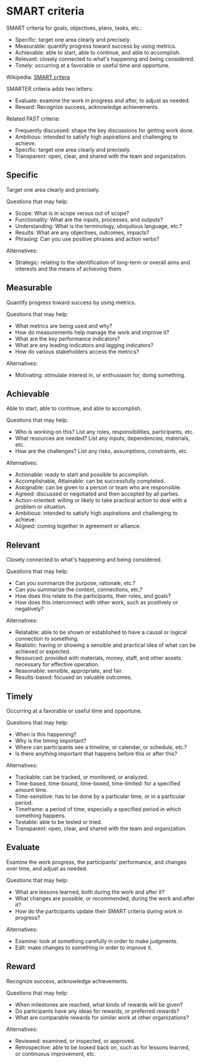 <!--
  * browser: smart-criteria
  * tracker: f44c30d1b876f8987cf78c727e573542
  * version: 2.0.00
  * updated: 2018-12-02T21:37:47Z
  * contact: Joel Parker Henderson (http://joelparkerhenderson.com)
  * options: commentable
-->

# SMART criteria

SMART criteria for goals, objectives, plans, tasks, etc.:

* Specific: target one area clearly and precisely.
* Measurable: quantify progress toward success by using metrics.
* Achievable: able to start, able to continue, and able to accomplish.
* Relevant: closely connected to what's happening and being considered.
* Timely: occurring at a favorable or useful time and opportune.

Wikipedia: [SMART critera](https://en.wikipedia.org/wiki/SMART_criteria)

SMARTER criteria adds two letters:

* Evaluate: examine the work in progress and after, to adjust as needed.
* Reward: Recognize success, acknowledge achievements.

Related FAST criteria:

* Frequently discussed: shape the key discussions for getting work done. 
* Ambitious: intended to satisfy high aspirations and challenging to achieve.
* Specific: target one area clearly and precisely.
* Transparent: open, clear, and shared with the team and organization.


## Specific

Target one area clearly and precisely.

Questions that may help:

  * Scope: What is in scope versus out of scope?
  * Functionality: What are the inputs, processes, and outputs?
  * Understanding: What is the terminology, ubiquitous language, etc.?
  * Results: What are any objectives, outcomes, impacts?
  * Phrasing: Can you use positive phrases and action verbs? 

Alternatives:

  * Strategic: relating to the identification of long-term or overall aims and interests and the means of achieving them.


## Measurable

Quantify progress toward success by using metrics.

Questions that may help:

  * What metrics are being used and why?
  * How do measurements help manage the work and improve it?
  * What are the key performance indicators?
  * What are any leading indicators and lagging indicators?
  * How do various stakeholders access the metrics?

Alternatives:

  * Motivating: stimulate interest in, or enthusiasm for, doing something.


## Achievable

Able to start, able to continue, and able to accomplish.

Questions that may help:

  * Who is working on this? List any roles, responsibilities, participants, etc.
  * What resources are needed? List any inputs, dependencies, materials, etc.
  * How are the challenges? List any risks, assumptions, constraints, etc.

Alternatives:

  * Actionable: ready to start and possible to accomplish.
  * Accomplishable, Attainable: can be successfully completed.
  * Assignable: can be given to a person or team who are responsible.
  * Agreed: discussed or negotiated and then accepted by all parties.
  * Action-oriented: willing or likely to take practical action to deal with a problem or situation.
  * Ambitious: intended to satisfy high aspirations and challenging to achieve.
  * Aligned: coming together in agreement or alliance.


## Relevant

Closely connected to what's happening and being considered.

Questions that may help:

  * Can you summarize the purpose, rationale, etc.?
  * Can you summarize the context, connections, etc.?
  * How does this relate to the participants, their roles, and goals?
  * How does this interconnect with other work, such as positively or negatively?

Alternatives:

  * Relatable: able to be shown or established to have a causal or logical connection to something.
  * Realistic: having or showing a sensible and practical idea of what can be achieved or expected.
  * Resourced: provided with materials, money, staff, and other assets necessary for effective operation.
  * Reasonable: sensible, appropriate, and fair.
  * Results-based: focused on valuable outcomes.


## Timely

Occurring at a favorable or useful time and opportune.

Questions that may help:

  * When is this happening?
  * Why is the timing important?
  * Where can participants see a timeline, or calendar, or schedule, etc.?
  * Is there anything important that happens before this or after this?

Alternatives:

  * Trackable: can be tracked, or monitored, or analyzed.
  * Time-based, time-bound, time-boxed, time-limited: for a specified amount time.
  * Time-sensitive: has to be done by a particular time, or in a particular period.
  * Timeframe: a period of time, especially a specified period in which something happens.
  * Testable: able to be tested or tried.
  * Transparent: open, clear, and shared with the team and organization.


## Evaluate

Examine the work progress, the participants' performance, and changes over time, and adjust as needed.

Questions that may help:

  * What are lessons learned, both during the work and after it?
  * What changes are possible, or recommended, during the work and after it?
  * How do the participants update their SMART criteria during work in progress?

Alternatives:

  * Examine: look at something carefully in order to make judgments.
  * Edit: make changes to something in order to improve it.


## Reward

Recognize success, acknowledge achievements.

Questions that may help:

  * When milestones are reached, what kinds of rewards will be given?
  * Do participants have any ideas for rewards, or preferred rewards?
  * What are comparable rewards for similar work at other organizations?

Alternatives:

  * Reviewed: examined, or inspected, or approved.
  * Retrospective: able to be looked back on, such as for lessons learned, or continuous improvement, etc.

